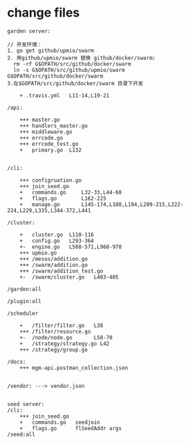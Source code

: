 # change files


	garden server:

    // 开发环境：
	1. go get github/upmio/swarm
    2. 用github/upmio/swarm 替换 github/docker/swarm:
	  rm -rf G$OPATH/src/github/docker/swarm
	  ln -s G$OPATH/src/github/upmio/swarm  G$OPATH/src/github/docker/swarm
    3.在$GOPATH/src/github/docker/swarm 目录下开发
	
		+ .travis.yml	L11-14,L19-21
	
	/api:
	
		+++ master.go
		+++ handlers_master.go	
		+++ middleware.go
		+++ errcode.go
		+++ errcode_test.go
		+   primary.go 	L132	
				
		
	/cli:
	
		+++ configruation.go 
		+++ join_seed.go
		+	commands.go		L32-33,L44-60	
		+	flags.go		L162-225
		+	manage.go		L145-174,L188,L194,L209-215,L222-224,L229,L335,L344-372,L441
		
	/cluster:
	
		+	cluster.go 	L110-116
		+	config.go	L293-364
		+-	engine.go	L568-571,L968-978
		+++ upmio.go
		+++ /mesos/addition.go
		+++ /swarm/addition.go
		+++ /swarm/addition_test.go
		+-	/swarm/cluster.go	L403-405 
		
	/garden:all
	
	/plugin:all
	
	/scheduler
		
		+	/filter/filter.go	L38
		+++ /filter/resource.go
		+-	/node/node.go 		L58-70
		+	/strategy/strategy.go L42
		+++	/strategy/group.go 
	
	/docs:
		+++ mgm-api.postman_collection.json
		
		
	/vendor: ---> vendor.json
			

	seed server:
	/cli:
	    +++ join_seed.go 
	    +   commands.go   seedjoin
		+	flags.go      flSeedAddr args
	/seed:all
	
	